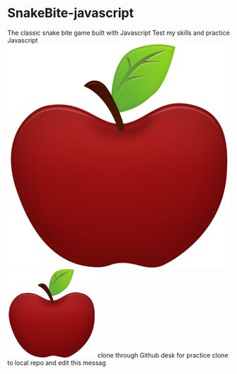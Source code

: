 # SnakeBite-javascript
The classic snake bite game built with Javascript
Test my skills and practice Javascript 
![](apple8.png)
<img src="apple8.png" width="200">
clone through Github desk for practice
clone to local repo and edit this messag
